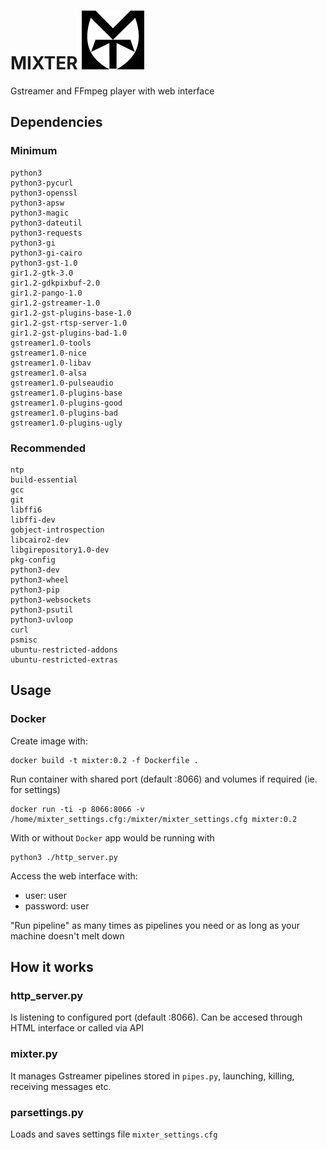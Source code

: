 # MIXTER ![Alt text](https://github.com/sporteiro/mixter/blob/master/img/bw.png)
Gstreamer and FFmpeg player with web interface

## Dependencies

### Minimum

	python3 
	python3-pycurl 
	python3-openssl 
	python3-apsw 
	python3-magic 
	python3-dateutil 
	python3-requests 
	python3-gi 
	python3-gi-cairo 
	python3-gst-1.0 
	gir1.2-gtk-3.0 
	gir1.2-gdkpixbuf-2.0 
	gir1.2-pango-1.0 
	gir1.2-gstreamer-1.0 
	gir1.2-gst-plugins-base-1.0 
	gir1.2-gst-rtsp-server-1.0 
	gir1.2-gst-plugins-bad-1.0
	gstreamer1.0-tools
	gstreamer1.0-nice
	gstreamer1.0-libav 
	gstreamer1.0-alsa 
	gstreamer1.0-pulseaudio 
	gstreamer1.0-plugins-base 
	gstreamer1.0-plugins-good 
	gstreamer1.0-plugins-bad 
	gstreamer1.0-plugins-ugly


### Recommended

	ntp 
	build-essential 
	gcc
	git 
	libffi6 
	libffi-dev
	gobject-introspection
	libcairo2-dev
	libgirepository1.0-dev
	pkg-config 
	python3-dev
	python3-wheel
	python3-pip
	python3-websockets
	python3-psutil
	python3-uvloop
	curl
	psmisc
	ubuntu-restricted-addons 
	ubuntu-restricted-extras 

## Usage

### Docker
Create image with:

	docker build -t mixter:0.2 -f Dockerfile .


Run container with shared port (default :8066) and volumes if required (ie. for settings)

	docker run -ti -p 8066:8066 -v /home/mixter_settings.cfg:/mixter/mixter_settings.cfg mixter:0.2


With or without `Docker` app would be running with

	python3 ./http_server.py

Access the web interface with:

* user: user
* password: user

"Run pipeline" as many times as pipelines you need or as long as your machine doesn't melt down

## How it works

### http_server.py

Is listening to configured port (default :8066). Can be accesed through HTML interface or called via API

### mixter.py

It manages Gstreamer pipelines stored in `pipes.py`, launching, killing, receiving messages etc.

### parsettings.py

Loads and saves settings file `mixter_settings.cfg`

